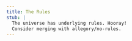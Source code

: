 ```yaml
---
title: The Rules
stub: |
  The universe has underlying rules. Hooray!
  Consider merging with allegory/no-rules.
---
```

